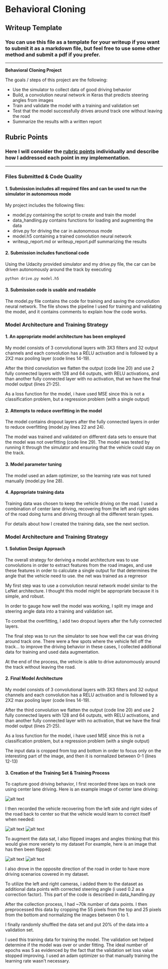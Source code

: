 # **Behavioral Cloning** 

## Writeup Template

### You can use this file as a template for your writeup if you want to submit it as a markdown file, but feel free to use some other method and submit a pdf if you prefer.

---

**Behavioral Cloning Project**

The goals / steps of this project are the following:
* Use the simulator to collect data of good driving behavior
* Build, a convolution neural network in Keras that predicts steering angles from images
* Train and validate the model with a training and validation set
* Test that the model successfully drives around track one without leaving the road
* Summarize the results with a written report


[//]: # (Image References)

[image1]: ./examples/center.jpg "center driving"
[image2]: ./examples/left_recovery.jpg "left recovery"
[image3]: ./examples/right_recovery.jpg "right recovery"
[image4]: ./examples/before_flip.jpg "before flip"
[image5]: ./examples/after_flip.jpg "after flip"
[image6]: ./examples/placeholder_small.png "Normal Image"
[image7]: ./examples/placeholder_small.png "Flipped Image"

## Rubric Points
### Here I will consider the [rubric points](https://review.udacity.com/#!/rubrics/432/view) individually and describe how I addressed each point in my implementation.  

---
### Files Submitted & Code Quality

#### 1. Submission includes all required files and can be used to run the simulator in autonomous mode

My project includes the following files:
* model.py containing the script to create and train the model
* data_handling.py contains functions for loading and augmenting the data
* drive.py for driving the car in autonomous mode
* model.h5 containing a trained convolution neural network 
* writeup_report.md or writeup_report.pdf summarizing the results

#### 2. Submission includes functional code
Using the Udacity provided simulator and my drive.py file, the car can be driven autonomously around the track by executing 
```sh
python drive.py model.h5
```

#### 3. Submission code is usable and readable

The model.py file contains the code for training and saving the convolution neural network. The file shows the pipeline I used for training and validating the model, and it contains comments to explain how the code works.

### Model Architecture and Training Strategy

#### 1. An appropriate model architecture has been employed

My model consists of 3 convolutional layers with 3X3 filters and 32 output channels and each convolution has a RELU activation and is followed by a 2X2 max pooling layer (code lines 14-19).

After the third convolution we flatten the output (code line 20) and use 2 fully connected layers with 128 and 64 outputs, with RELU activations, and than another fully connected layer with no activation, that we have the final model output (lines 21-25).

As a loss function for the model, i have used MSE since this is not a classification problem, but a regression problem (with a single output)

#### 2. Attempts to reduce overfitting in the model

The model contains dropout layers after the fully connected layers in order to reduce overfitting (model.py lines 22 and 24). 

The model was trained and validated on different data sets to ensure that the model was not overfitting (code line 29). The model was tested by running it through the simulator and ensuring that the vehicle could stay on the track.

#### 3. Model parameter tuning

The model used an adam optimizer, so the learning rate was not tuned manually (model.py line 28).

#### 4. Appropriate training data

Training data was chosen to keep the vehicle driving on the road. I used a combination of center lane driving, recovering from the left and right sides of the road doing turns and driving through all the different terain types.

For details about how I created the training data, see the next section. 

### Model Architecture and Training Strategy

#### 1. Solution Design Approach

The overall strategy for deriving a model architecture was to use convolutions in order to extract features from the road images, and use these features in order to calculate a single output for that determines the angle that the vehicle need to use. the net was trained as a regrresor

My first step was to use a convolution neural network model similar to the LeNet architecture. I thought this model might be appropriate because it is simple, and robust. 

In order to gauge how well the model was working, I split my image and steering angle data into a training and validation set. 

To combat the overfitting, I add two dropout layers after the fully connected layers.

The final step was to run the simulator to see how well the car was driving around track one. There were a few spots where the vehicle fell off the track... to improve the driving behavior in these cases, I collected additional data for training and used data augmentation.

At the end of the process, the vehicle is able to drive autonomously around the track without leaving the road.

#### 2. Final Model Architecture

My model consists of 3 convolutional layers with 3X3 filters and 32 output channels and each convolution has a RELU activation and is followed by a 2X2 max pooling layer (code lines 14-19).

After the third convolution we flatten the output (code line 20) and use 2 fully connected layers with 128 and 64 outputs, with RELU activations, and than another fully connected layer with no activation, that we have the final model output (lines 21-25).

As a loss function for the model, i have used MSE since this is not a classification problem, but a regression problem (with a single output)

The input data is cropped from top and bottom in order to focus only on the interesting part of the image, and then it is normalized between 0-1 (lines 12-13)

#### 3. Creation of the Training Set & Training Process

To capture good driving behavior, I first recorded three laps on track one using center lane driving. Here is an example image of center lane driving:

![alt text][image1]

I then recorded the vehicle recovering from the left side and right sides of the road back to center so that the vehicle would learn to correct itself when needed:

![alt text][image2]
![alt text][image3]


To augment the data sat, I also flipped images and angles thinking that this would give more veriety to my dataset For example, here is an image that has then been flipped:

![alt text][image4]
![alt text][image5]

I also drove in the opposite direction of the road in order to have more driving scenarios covered in my dataset.

To utilize the left and right cameras, i added them to the dataset as additional data points with corrected steering angle (i used 0.2 as a correction factor). This part of the code is described in data_handling.py

After the collection process, I had ~70k number of data points. I then preprocessed this data by cropping the 55 pixels from the top and 25 pixels from the bottom and normalizing the images between 0 to 1.


I finally randomly shuffled the data set and put 20% of the data into a validation set. 

I used this training data for training the model. The validation set helped determine if the model was over or under fitting. The ideal number of epochs was 5 as evidenced by the fact that the validation set loss value stopped improving. I used an adam optimizer so that manually training the learning rate wasn't necessary.
